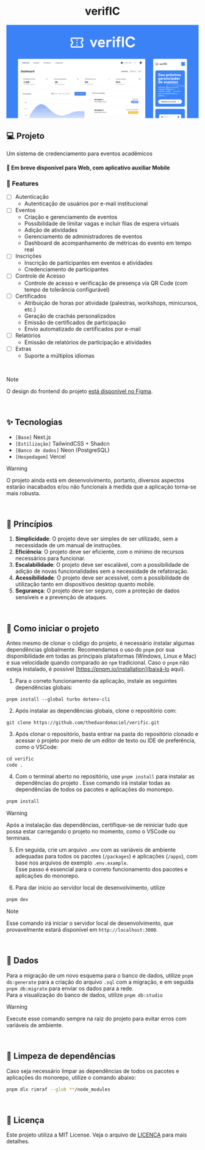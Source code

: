 <h1 align="center">
    verifIC
</h1>

<picture>
  <source media="(prefers-color-scheme: dark)" srcset="/.github/cover.png">
  <source media="(prefers-color-scheme: light)" srcset="/.github/cover_light.png">
    <img alt="Main project cover" src="/.github/cover_light.png">
</picture>

<br />

## 💻 Projeto

Um sistema de credenciamento para eventos acadêmicos

#### 🧭 Em breve disponível para Web, com aplicativo auxiliar Mobile

### 🚧 Features

- [ ] Autenticação
  - Autenticação de usuários por e-mail institucional
- [ ] Eventos
  - Criação e gerenciamento de eventos
  - Possibilidade de limitar vagas e incluir filas de espera virtuais
  - Adição de atividades
  - Gerenciamento de administradores de eventos
  - Dashboard de acompanhamento de métricas do evento em tempo real
- [ ] Inscrições
  - Inscrição de participantes em eventos e atividades
  - Credenciamento de participantes
- [ ] Controle de Acesso
  - Controle de acesso e verificação de presença via QR Code (com tempo de tolerância configurável)
- [ ] Certificados
  - Atribuição de horas por atividade (palestras, workshops, minicursos, etc.)
  - Geração de crachás personalizados
  - Emissão de certificados de participação
  - Envio automatizado de certificados por e-mail
- [ ] Relatórios
  - Emissão de relatórios de participação e atividades
- [ ] Extras
  - Suporte a múltiplos idiomas

<br />

> [!NOTE]
> O design do frontend do projeto [está disponível no Figma](https://www.figma.com/design/eizWIGzoSSiJoEfSSwDjgO/verifIC?node-id=0-1&t=aDt9NN2PI4TJpJ4I-1).

<br />

## ✨ Tecnologias

- `[Base]` Next.js
- `[Estilização]` TailwindCSS + Shadcn
- `[Banco de dados]` Neon (PostgreSQL)
- `[Hospedagem]` Vercel

> [!WARNING]
> O projeto ainda está em desenvolvimento, portanto, diversos aspectos estarão inacabados e/ou não funcionais à medida que a aplicação torna-se mais robusta.

<br />

## 🧠 Princípios

1.  **Simplicidade**: O projeto deve ser simples de ser utilizado, sem a necessidade de um manual de instruções.
2.  **Eficiência**: O projeto deve ser eficiente, com o mínimo de recursos necessários para funcionar.
3.  **Escalabilidade**: O projeto deve ser escalável, com a possibilidade de adição de novas funcionalidades sem a necessidade de refatoração.
4.  **Acessibilidade**: O projeto deve ser acessível, com a possibilidade de utilização tanto em dispositivos desktop quanto mobile.
5.  **Segurança**: O projeto deve ser seguro, com a proteção de dados sensíveis e a prevenção de ataques.

<br />

## 👣 Como iniciar o projeto

Antes mesmo de clonar o código do projeto, é necessário instalar algumas dependências globalmente. Recomendamos o uso do `pnpm` por sua disponibilidade em todas as principais plataformas (Windows, Linux e Mac) e sua velocidade quando comparado ao `npm` tradicional.
Caso o `pnpm` não esteja instalado, é possível [https://pnpm.io/installation](baixá-lo aqui).

1. Para o correto funcionamento da aplicação, instale as seguintes dependências globais:

```
pnpm install --global turbo dotenv-cli
```

2. Após instalar as dependências globais, clone o repositório com:
```
git clone https://github.com/theduardomaciel/verific.git
```

3. Após clonar o repositório, basta entrar na pasta do repositório clonado e acessar o projeto por meio de um editor de texto ou IDE de preferência, como o VSCode:

```
cd verific
code .
```

4. Com o terminal aberto no repositório, use `pnpm install` para instalar as dependências do projeto
. Esse comando irá instalar todas as dependências de todos os pacotes e aplicações do monorepo.

```bash
pnpm install
```

> [!WARNING]
> Após a instalação das dependências, certifique-se de reiniciar tudo que possa estar carregando o projeto no momento, como o VSCode ou terminais.

5. Em seguida, crie um arquivo `.env` com as variáveis de ambiente adequadas para todos os pacotes (`/packages`) e aplicações (`/apps`), com base nos arquivos de exemplo `.env.example`.  
   Esse passo é essencial para o correto funcionamento dos pacotes e aplicações do monorepo.

6. Para dar início ao servidor local de desenvolvimento, utilize
```bash
pnpm dev
```

> [!NOTE]
> Esse comando irá iniciar o servidor local de desenvolvimento, que provavelmente estará disponível em `http://localhost:3000`.

<br />

## 🎲 Dados

Para a migração de um novo esquema para o banco de dados, utilize `pnpm db:generate` para a criação do arquivo `.sql` com a migração, e em seguida `pnpm db:migrate` para enviar os dados para a rede.  
Para a visualização do banco de dados, utilize `pnpm db:studio`

> [!WARNING]
> Execute esse comando sempre na raiz do projeto para evitar erros com variáveis de ambiente.

<br />

## 🧹 Limpeza de dependências

Caso seja necessário limpar as dependências de todos os pacotes e aplicações do monorepo, utilize o comando abaixo:

```bash
pnpm dlx rimraf --glob **/node_modules
```

<br />

## 📝 Licença

Este projeto utiliza a MIT License. Veja o arquivo de [LICENÇA](LICENSE) para mais detalhes.

